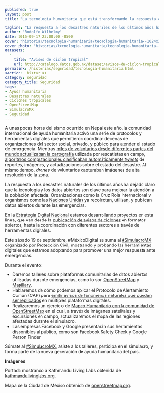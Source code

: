 ```yaml
---
published: true
layout: post
title: "La tecnología humanitaria que está transformando la respuesta a desastres naturales"

tagline: "La respuesta a los desastres naturales de los últimos años ha dejado claro que la tecnología y los datos abiertos son clave para mejorar la atención a emergencias."
author: "Rodolfo Wilhelmy"
date: 2015-09-17 23:00:00 -0500
cover: "historias/tecnologia-humanitaria/tecnologia-humanitaria--1024x320.jpg"
cover_photo: "historias/tecnologia-humanitaria/tecnologia-humanitaria--1280x460.jpg"
datasets:
  -
    title: "Avisos de ciclón tropical"
    url: http://catalogo.datos.gob.mx/dataset/avisos-de-ciclon-tropical
permalink: /historias/seguridad/tecnologia-humanitaria.html
section:  historias
category: seguridad
category_title: Seguridad
tags:
- Ayuda humanitaria
- Desastres naturales
- Ciclones tropicales
- OpenStreetMap
- SimulacroMX
- Seguridad
---
```


A unas pocas horas del sismo ocurrido en Nepal este año, la comunidad internacional de ayuda humanitaria activó una serie de protocolos y herramientas digitales que permitieron coordinar decenas de organizaciones del sector social, privado, y público para atender el estado de emergencia. Mientras [miles de voluntarios desde diferentes partes del mundo actualizaban la cartografía](http://www.wired.co.uk/news/archive/2015-04/28/mapping-nepal-after-the-earthquake) utilizada por rescatistas en campo, [algoritmos computacionales clasificaban automáticamente _tweets_](http://irevolution.net/2015/04/27/digital-jedis-nepal-earthquake/) de reportes, imágenes, y actualizaciones sobre el estado del desastre. Al mismo tiempo, [_drones_ de voluntarios](http://uaviators.org/) capturaban imágenes de alta resolución de la zona.

La respuesta a los desastres naturales de los últimos años ha dejado claro que la tecnología y los datos abiertos son clave para mejorar la atención a la población afectada. Organizaciones como la [Cruz Roja Internacional](http://www.missingmaps.org/) y organismos como las [Naciones Unidas](https://data.hdx.rwlabs.org/) ya recolectan, utilizan, y publican datos abiertos durante las emergencias.

En la [Estrategia Digital Nacional](http://www.presidencia.gob.mx/edn/) estamos desarrollando proyectos en esta linea, que van desde la [publicación de avisos de ciclones](http://datos.gob.mx/historias/seguridad/avisos-de-ciclones-tropicales.html) en formatos abiertos, hasta la coordinación con diferentes sectores a través de herramientas digitales.

Este sábado 19 de septiembre, #MéxicoDigital se suma al [#SimulacroMX organizado por Protección Civil](http://www.gob.mx/segob/articulos/sabes-que-hacer-en-el-momento-de-un-sismo-ponte-a-prueba-participa-en-simulacromx), mostrando y probando las herramientas digitales que estamos adoptando para promover una mejor respuesta ante emergencias.

Durante el evento:  

* Daremos talleres sobre plataformas comunitarias de datos abiertos utilizadas durante emergencias, como lo son [OpenStreetMap](http://openstreetmap.org/) y [Mapillary](http://www.mapillary.com/).
* Hablaremos de cómo podemos aplicar el Protocolo de Alertamiento Común (CAP) para [emitir avisos de fenómenos naturales que puedan ser replicados](http://datos.gob.mx/historias/seguridad/avisos-de-ciclones-tropicales.html) en múltiples plataformas digitales.
* Realizaremos un ejercicio de [Mapeo Humanitario con la comunidad de OpenStreetMap](http://wiki.openstreetmap.org/wiki/ES:Mexico_Earhquake_Drill_2015) en el cual, a través de imágenes satelitales y excursiones en campo, actualizaremos el mapa de las regiones afectadas durante el simulacro.
* Las empresas Facebook y Google presentarán sus herramientas disponibles al público, como son Facebook Safety Check y Google Person Finder.

Súmate al [#SimulacroMX](https://twitter.com/search?src=typd&q=SimulacroMX), asiste a los talleres, participa en el simulacro, y forma parte de la nueva generación de ayuda humanitaria del país.

**Imágenes**

Portada mostrando a Kathmandu Living Labs obtenida de [kathmandulivinglabs.org](http://kathmandulivinglabs.org/blog/wp-content/uploads/2015/04/IMG_1307-1024x768.jpg).

Mapa de la Ciudad de México obtenido de [openstreetmap.org](http://www.openstreetmap.org/#map=13/19.4297/-99.1595&layers=H).

